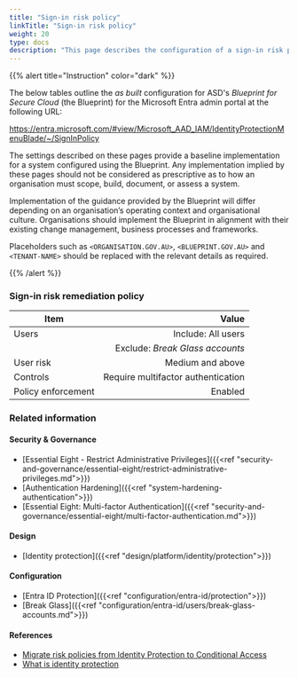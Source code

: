 ```yaml
---
title: "Sign-in risk policy"
linkTitle: "Sign-in risk policy"
weight: 20
type: docs
description: "This page describes the configuration of a sign-in risk policy within Microsoft Entra ID associated with systems built according to the guidance provided by ASD's Blueprint for Secure Cloud."
---
```


{{% alert title="Instruction" color="dark" %}}

The below tables outline the *as built* configuration for ASD's *Blueprint for Secure Cloud* (the Blueprint) for the Microsoft Entra admin portal at the following URL:

<https://entra.microsoft.com/#view/Microsoft_AAD_IAM/IdentityProtectionMenuBlade/~/SignInPolicy>

The settings described on these pages provide a baseline implementation for a system configured using the Blueprint. Any implementation implied by these pages should not be considered as prescriptive as to how an organisation must scope, build, document, or assess a system.

Implementation of the guidance provided by the Blueprint will differ depending on an organisation’s operating context and organisational culture. Organisations should implement the Blueprint in alignment with their existing change management, business processes and frameworks.

Placeholders such as `<ORGANISATION.GOV.AU>`, `<BLUEPRINT.GOV.AU>` and `<TENANT-NAME>` should be replaced with the relevant details as required.

{{% /alert %}}

### Sign-in risk remediation policy

| Item               |                              Value |
| ------------------ | ---------------------------------: |
| Users              |                 Include: All users |
|                    |    Exclude: *Break Glass accounts* |
| User risk          |                   Medium and above |
| Controls           | Require multifactor authentication |
| Policy enforcement |                            Enabled |

### Related information

#### Security & Governance

* [Essential Eight - Restrict Administrative Privileges]({{<ref "security-and-governance/essential-eight/restrict-administrative-privileges.md">}})
* [Authentication Hardening]({{<ref "system-hardening-authentication">}})
* [Essential Eight: Multi-factor Authentication]({{<ref "security-and-governance/essential-eight/multi-factor-authentication.md">}})
  
#### Design

* [Identity protection]({{<ref "design/platform/identity/protection">}})

#### Configuration

* [Entra ID Protection]({{<ref "configuration/entra-id/protection">}})
* [Break Glass]({{<ref "configuration/entra-id/users/break-glass-accounts.md">}})

#### References

* [Migrate risk policies from Identity Protection to Conditional Access](https://learn.microsoft.com/entra/id-protection/howto-identity-protection-configure-risk-policies#migrate-risk-policies-from-identity-protection-to-conditional-access)
* [What is identity protection](https://learn.microsoft.com/entra/id-protection/overview-identity-protection)

